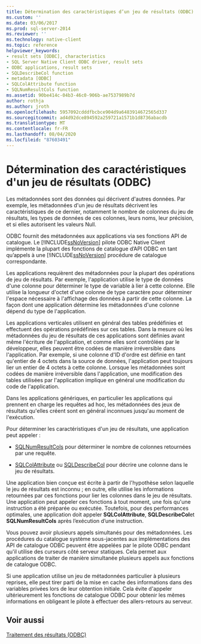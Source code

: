 ```yaml
---
title: Détermination des caractéristiques d’un jeu de résultats (ODBC) | Microsoft Docs
ms.custom: ''
ms.date: 03/06/2017
ms.prod: sql-server-2014
ms.reviewer: ''
ms.technology: native-client
ms.topic: reference
helpviewer_keywords:
- result sets [ODBC], characteristics
- SQL Server Native Client ODBC driver, result sets
- ODBC applications, result sets
- SQLDescribeCol function
- metadata [ODBC]
- SQLColAttribute function
- SQLNumResultCols function
ms.assetid: 90be414c-04b3-46c0-906b-ae7537989b7d
author: rothja
ms.author: jroth
ms.openlocfilehash: 5957092cdddfbcbce904d9a6483914672565d337
ms.sourcegitcommit: ad4d92dce894592a259721a1571b1d8736abacdb
ms.translationtype: MT
ms.contentlocale: fr-FR
ms.lasthandoff: 08/04/2020
ms.locfileid: "87603491"
---
```

# <a name="determining-the-characteristics-of-a-result-set-odbc"></a>Détermination des caractéristiques d'un jeu de résultats (ODBC)
  Les métadonnées sont des données qui décrivent d'autres données. Par exemple, les métadonnées d'un jeu de résultats décrivent les caractéristiques de ce dernier, notamment le nombre de colonnes du jeu de résultats, les types de données de ces colonnes, leurs noms, leur précision, et si elles autorisent les valeurs Null.  
  
 ODBC fournit des métadonnées aux applications via ses fonctions API de catalogue. Le [!INCLUDE[ssNoVersion](../../includes/ssnoversion-md.md)] pilote ODBC Native Client implémente la plupart des fonctions de catalogue d’API ODBC en tant qu’appels à une [!INCLUDE[ssNoVersion](../../includes/ssnoversion-md.md)] procédure de catalogue correspondante.  
  
 Les applications requièrent des métadonnées pour la plupart des opérations de jeu de résultats. Par exemple, l'application utilise le type de données d'une colonne pour déterminer le type de variable à lier à cette colonne. Elle utilise la longueur d'octet d'une colonne de type caractère pour déterminer l'espace nécessaire à l'affichage des données à partir de cette colonne. La façon dont une application détermine les métadonnées d'une colonne dépend du type de l'application.  
  
 Les applications verticales utilisent en général des tables prédéfinies et effectuent des opérations prédéfinies sur ces tables. Dans la mesure où les métadonnées du jeu de résultats de ces applications sont définies avant même l'écriture de l'application, et comme elles sont contrôlées par le développeur, elles peuvent être codées de manière irréversible dans l'application. Par exemple, si une colonne d'ID d'ordre est définie en tant qu'entier de 4 octets dans la source de données, l'application peut toujours lier un entier de 4 octets à cette colonne. Lorsque les métadonnées sont codées de manière irréversible dans l'application, une modification des tables utilisées par l'application implique en général une modification du code de l'application.  
  
 Dans les applications génériques, en particulier les applications qui prennent en charge les requêtes ad hoc, les métadonnées des jeux de résultats qu'elles créent sont en général inconnues jusqu'au moment de l'exécution.  
  
 Pour déterminer les caractéristiques d'un jeu de résultats, une application peut appeler :  
  
-   [SQLNumResultCols](../native-client-odbc-api/sqlnumresultcols.md) pour déterminer le nombre de colonnes retournées par une requête.  
  
-   [SQLColAttribute](../native-client-odbc-api/sqlcolattribute.md) ou [SQLDescribeCol](../native-client-odbc-api/sqldescribecol.md) pour décrire une colonne dans le jeu de résultats.  
  
 Une application bien conçue est écrite à partir de l'hypothèse selon laquelle le jeu de résultats est inconnu ; en outre, elle utilise les informations retournées par ces fonctions pour lier les colonnes dans le jeu de résultats. Une application peut appeler ces fonctions à tout moment, une fois qu'une instruction a été préparée ou exécutée. Toutefois, pour des performances optimales, une application doit appeler **SQLColAttribute**, **SQLDescribeCol**et **SQLNumResultCols** après l’exécution d’une instruction.  
  
 Vous pouvez avoir plusieurs appels simultanés pour des métadonnées. Les procédures du catalogue système sous-jacentes aux implémentations des API de catalogue ODBC peuvent être appelées par le pilote ODBC pendant qu'il utilise des curseurs côté serveur statiques. Cela permet aux applications de traiter de manière simultanée plusieurs appels aux fonctions de catalogue ODBC.  
  
 Si une application utilise un jeu de métadonnées particulier à plusieurs reprises, elle peut tirer parti de la mise en cache des informations dans des variables privées lors de leur obtention initiale. Cela évite d'appeler ultérieurement les fonctions de catalogue ODBC pour obtenir les mêmes informations en obligeant le pilote à effectuer des allers-retours au serveur.  
  
## <a name="see-also"></a>Voir aussi  
 [Traitement des résultats &#40;ODBC&#41;](processing-results-odbc.md)  
  
  
